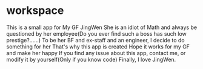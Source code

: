 # workspace
This is a small app for My GF JingWen
She is an idiot of Math and always be questioned by her employee(Do you ever find such a boss has such low prestige?......)
To be her BF and ex-staff and an engineer, I decide to do something for her
That's why this app is created
Hope it works for my GF and make her happy
If you find any issue about this app, contact me, or modify it by yourself(Only if you know code)
Finally, I love JingWen.
